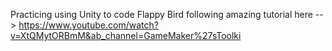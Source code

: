 Practicing using Unity to code Flappy Bird following amazing tutorial here --> https://www.youtube.com/watch?v=XtQMytORBmM&ab_channel=GameMaker%27sToolki
